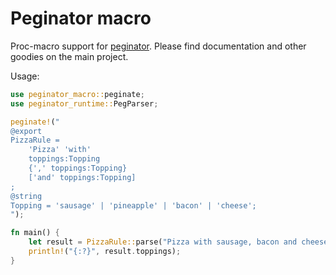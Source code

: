 # Peginator macro

Proc-macro support for [peginator](https://github.com/badicsalex/peginator). Please find
documentation and other goodies on the main project.

Usage:
```rust
use peginator_macro::peginate;
use peginator_runtime::PegParser;

peginate!("
@export
PizzaRule =
    'Pizza' 'with'
    toppings:Topping
    {',' toppings:Topping}
    ['and' toppings:Topping]
;
@string
Topping = 'sausage' | 'pineapple' | 'bacon' | 'cheese';
");

fn main() {
    let result = PizzaRule::parse("Pizza with sausage, bacon and cheese").unwrap();
    println!("{:?}", result.toppings);
}
```
